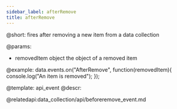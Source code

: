 ```yaml
---
sidebar_label: afterRemove
title: afterRemove
---          
```


@short: fires after removing a new item from a data collection
	
@params:
- removedItem		object			the object of a removed item

@example:
data.events.on("AfterRemove", function(removedItem){
	console.log("An item is removed");
});

@template:	api_event
@descr:

@relatedapi:data_collection/api/beforeremove_event.md
	